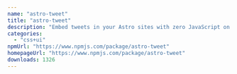 ```yaml
---
name: "astro-tweet"
title: "astro-tweet"
description: "Embed tweets in your Astro sites with zero JavaScript on the client side. This is a (slightly opinionated) port of the fantastic react-tweet library. Huge thanks to Vercel and all the contributors of react-tweet."
categories:
  - "css+ui"
npmUrl: "https://www.npmjs.com/package/astro-tweet"
homepageUrl: "https://www.npmjs.com/package/astro-tweet"
downloads: 1326
---
```

